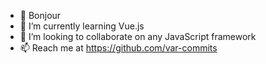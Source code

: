 - 👋 Bonjour
- 🌱 I’m currently learning Vue.js
- 💞️ I’m looking to collaborate on any JavaScript framework
- 📫 Reach me at https://github.com/var-commits

<!---
var-commits/var-commits is a ✨ special ✨ repository because its `README.md` (this file) appears on your GitHub profile.
You can click the Preview link to take a look at your changes.
--->
